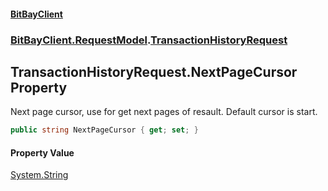 #### [BitBayClient](./index.md 'index')
### [BitBayClient.RequestModel](./BitBayClient-RequestModel.md 'BitBayClient.RequestModel').[TransactionHistoryRequest](./BitBayClient-RequestModel-TransactionHistoryRequest.md 'BitBayClient.RequestModel.TransactionHistoryRequest')
## TransactionHistoryRequest.NextPageCursor Property
Next page cursor, use for get next pages of resault. Default cursor is start.  
```csharp
public string NextPageCursor { get; set; }
```
#### Property Value
[System.String](https://docs.microsoft.com/en-us/dotnet/api/System.String 'System.String')  
